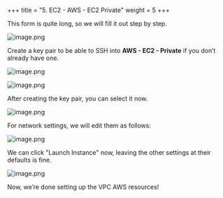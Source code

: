 +++
title = "5. EC2 - AWS - EC2 Private"
weight = 5
+++


This form is quite long, so we will fill it out step by step.


![image.png](/images/003-iii-setup-vpc-aws-resources/12-232946-image.png)


Create a key pair to be able to SSH into **AWS - EC2 - Private** if you don’t already have one.


![image.png](/images/003-iii-setup-vpc-aws-resources/12-438723-image.png)


![image.png](/images/003-iii-setup-vpc-aws-resources/12-782885-image.png)


After creating the key pair, you can select it now.


![image.png](/images/003-iii-setup-vpc-aws-resources/12-923945-image.png)


For network settings, we will edit them as follows:


![image.png](/images/003-iii-setup-vpc-aws-resources/12-621467-image.png)


We can click "Launch Instance" now, leaving the other settings at their defaults is fine.


![image.png](/images/003-iii-setup-vpc-aws-resources/12-361210-image.png)


Now, we’re done setting up the VPC AWS resources!


